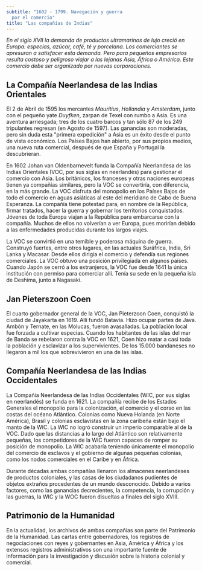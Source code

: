 ```yaml
---
subtitle: "1602 - 1799. Navegación y guerra
  por el comercio"
title: "Las compañías de Indias"
---
```


_En el siglo XVII la demanda de productos ultramarinos de lujo creció en
Europa: especias, azúcar, café, té y porcelana. Los comerciantes se
apresuran a satisfacer esta demanda. Pero para pequeños empresarios
resulta costoso y peligroso viajar a las lejanas Asia, África o América.
Este comercio debe ser organizado por nuevas corporaciones._

## La Compañía Neerlandesa de las Indias Orientales

El 2 de Abril de 1595 los mercantes _Mauritius_, _Hollandia_ y
_Amsterdam_, junto con el pequeño yate _Duyfken_, zarpan de Texel con
rumbo a Asia. Es una aventura arriesgada; tres de los cuatro barcos y
tan sólo 87 de los 249 tripulantes regresan (en Agosto de 1597). Las
ganancias son moderadas, pero sin duda esta "primera expedición" a Asia
es un éxito desde el punto de vista económico. Los Países Bajos han
abierto, por sus propios medios, una nueva ruta comercial, después de
que España y Portugal la descubrieran.

En 1602 Johan van Oldenbarnevelt funda la Compañía Neerlandesa de las
Indias Orientales (VOC, por sus siglas en neerlandés) para gestionar el
comercio con Asia. Los británicos, los franceses y otras naciones
europeas tienen ya compañías similares, pero la VOC se convertiría, con
diferencia, en la más grande. La VOC disfruta del monopolio en los
Países Bajos de todo el comercio en aguas asiáticas al este del
meridiano de Cabo de Buena Esperanza. La compañía tiene potestad para,
en nombre de la República, firmar tratados, hacer la guerra y gobernar
los territorios conquistados. Jóvenes de toda Europa viajan a la
República para embarcarse con la compañía. Muchos de ellos no volverían
a ver Europa, pues morirían debido a las enfermedades producidas durante
los largos viajes.

La VOC se convirtió en una temible y poderosa máquina de guerra.
Construyó fuertes, entre otros lugares, en las actuales Suráfrica,
India, Sri Lanka y Macasar. Desde ellos dirigía el comercio y defendía
sus regiones comerciales. La VOC obtuvo una posición privilegiada en
algunos países. Cuando Japón se cerró a los extranjeros, la VOC fue
desde 1641 la única institución con permiso para comerciar allí. Tenía
su sede en la pequeña isla de Deshima, junto a Nagasaki.

## Jan Pieterszoon Coen

El cuarto gobernador general de la VOC, Jan Pieterzoon Coen, conquistó
la ciudad de Jayakarta en 1619. Allí fundó Batavia. Hizo ocupar partes
de Java. Ambón y Ternate, en las Molucas, fueron avasalladas. La
población local fue forzada a cultivar especias. Cuando los habitantes
de las islas del mar de Banda se rebelaron contra la VOC en 1621, Coen
hizo matar a casi toda la población y esclavizar a los supervivientes.
De los 15.000 bandaneses no llegaron a mil los que sobrevivieron en una
de las islas.

## Compañía Neerlandesa de las Indias Occidentales

La Compañía Neerlandesa de las Indias Occidentales (WIC, por sus siglas
en neerlandés) se funda en 1621. La compañía recibe de los Estados
Generales el monopolio para la colonización, el comercio y el corso en
las costas del océano Atlántico. Colonias como Nueva Holanda (en Norte
América), Brasil y colonias esclavistas en la zona caribeña están bajo
el manto de la WIC. La WIC no logró construir un imperio comparable al
de la VOC. Dado que las distancias a lo largo del Atlántico son
relativamente pequeñas, los competidores de la WIC fueron capaces de
romper su posición de monopolio. La WIC acabaría teniendo únicamente el
monopolio del comercio de esclavos y el gobierno de algunas pequeñas
colonias, como los nodos comerciales en el Caribe y en África.

Durante décadas ambas compañías llenaron los almacenes neerlandeses de
productos coloniales, y las casas de los ciudadanos pudientes de objetos
extraños procedentes de un mundo desconocido. Debido a varios factores,
como las ganancias decrecientes, la competencia, la corrupción y las
guerras, la WIC y la WOC fueron disueltas a finales del siglo XVIII.

## Patrimonio de la Humanidad

En la actualidad, los archivos de ambas compañías son parte del
Patrimonio de la Humanidad. Las cartas entre gobernadores, los registros
de negociaciones con reyes y gobernantes en Asia, América y África y los
extensos registros administrativos son una importante fuente de
información para la investigación y discusión sobre la historia colonial
y comercial.
